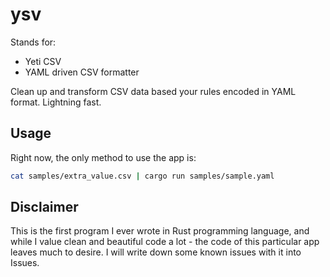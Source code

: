 # ysv

Stands for:

* Yeti CSV
* YAML driven CSV formatter

Clean up and transform CSV data based your rules encoded in YAML format. Lightning fast.

## Usage

Right now, the only method to use the app is:

```bash
cat samples/extra_value.csv | cargo run samples/sample.yaml
```

## Disclaimer

This is the first program I ever wrote in Rust programming language, and while I value clean and beautiful code a lot - the code of this particular app leaves much to desire. I will write down some known issues with it into Issues.
